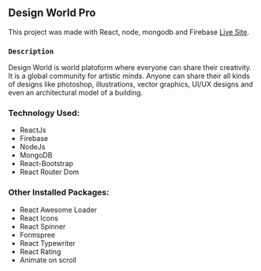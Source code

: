 ## Design World Pro

This project was made with React, node, mongodb and Firebase [Live Site](https://design-world-official.web.app/).

### `Description`

Design World is world platoform where everyone can share their creativity. It is a global community for artistic minds. Anyone can share their all kinds of designs like photoshop, illustrations, vector graphics, UI/UX designs and even an architectural model of a building.

### Technology Used:

- ReactJs
- Firebase
- NodeJs
- MongoDB
- React-Bootstrap
- React Router Dom

### Other Installed Packages:

- React Awesome Loader
- React Icons
- React Spinner
- Formspree
- React Typewriter
- React Rating
- Animate on scroll
